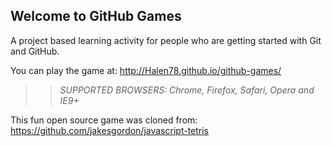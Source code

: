 ## Welcome to GitHub Games

A project based learning activity for people who are getting started with Git and GitHub.

You can play the game at: http://Halen78.github.io/github-games/

>> _*SUPPORTED BROWSERS*: Chrome, Firefox, Safari, Opera and IE9+_

This fun open source game was cloned from: https://github.com/jakesgordon/javascript-tetris
